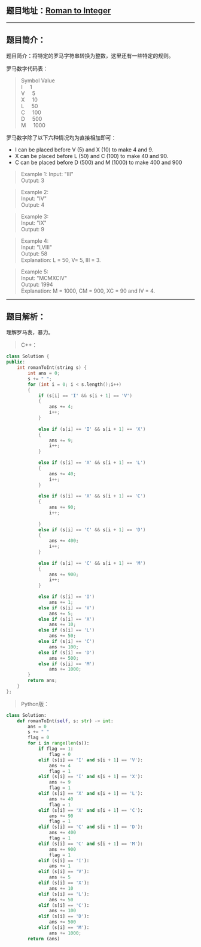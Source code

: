 ## 题目地址：[Roman to Integer](https://leetcode.com/problems/roman-to-integer/)
---
## 题目简介：
题目简介：将特定的罗马字符串转换为整数，这里还有一些特定的规则。

罗马数字代码表：
> Symbol       Value  
> I &nbsp;&nbsp;&nbsp;            1  
> V &nbsp;&nbsp;&nbsp;            5  
> X &nbsp;&nbsp;&nbsp;            10  
> L &nbsp;&nbsp;&nbsp;            50  
> C &nbsp;&nbsp;&nbsp;            100  
> D &nbsp;&nbsp;&nbsp;            500   
> M &nbsp;&nbsp;&nbsp;            1000 

罗马数字除了以下六种情况均为直接相加即可：  

+ I can be placed before V (5) and X (10) to make 4 and 9.   
+ X can be placed before L (50) and C (100) to make 40 and 90.   
+ C can be placed before D (500) and M (1000) to make 400 and 900  

> Example 1:
> Input: "III"  
> Output: 3  

> Example 2:   
> Input: "IV"  
> Output: 4  

> Example 3:  
> Input: "IX"  
> Output: 9  

> Example 4:  
> Input: "LVIII"  
> Output: 58    
> Explanation: L = 50, V= 5, III = 3.  

> Example 5:  
> Input: "MCMXCIV"  
> Output: 1994  
> Explanation: M = 1000, CM = 900, XC = 90 and IV = 4.  

---
## 题目解析：  
理解罗马表，暴力。
> C++：

```c++
class Solution {
public:
    int romanToInt(string s) {
        int ans = 0;
        s += " ";
        for (int i = 0; i < s.length();i++)
        {
            if (s[i] == 'I' && s[i + 1] == 'V')
            {
                ans += 4;
                i++;
            }
                
            else if (s[i] == 'I' && s[i + 1] == 'X')
            {
                ans += 9;
                i++;
            }
                
            else if (s[i] == 'X' && s[i + 1] == 'L')
            {
                ans += 40;
                i++;
            }
                
            else if (s[i] == 'X' && s[i + 1] == 'C')
            {
                ans += 90;
                i++;
                
            }
            else if (s[i] == 'C' && s[i + 1] == 'D')
            {
                ans += 400;
                i++;
            }
                
            else if (s[i] == 'C' && s[i + 1] == 'M')
            {
                ans += 900;
                i++;
            }
                
            else if (s[i] == 'I')
                ans += 1;
            else if (s[i] == 'V')
                ans += 5;
            else if (s[i] == 'X')
                ans += 10;
            else if (s[i] == 'L')
                ans += 50;
            else if (s[i] == 'C')
                ans += 100;
            else if (s[i] == 'D')
                ans += 500;
            else if (s[i] == 'M')
                ans += 1000;
        }
        return ans;
    }
};
```
> Python版：

```python
class Solution:
    def romanToInt(self, s: str) -> int:
        ans = 0
        s += " "
        flag = 0
        for i in range(len(s)):
            if flag == 1:
                flag = 0
            elif (s[i] == 'I' and s[i + 1] == 'V'):
                ans += 4
                flag = 1
            elif (s[i] == 'I' and s[i + 1] == 'X'):
                ans += 9
                flag = 1
            elif (s[i] == 'X' and s[i + 1] == 'L'):
                ans += 40
                flag = 1
            elif (s[i] == 'X' and s[i + 1] == 'C'):
                ans += 90
                flag = 1
            elif (s[i] == 'C' and s[i + 1] == 'D'):
                ans += 400
                flag = 1
            elif (s[i] == 'C' and s[i + 1] == 'M'):
                ans += 900
                flag = 1
            elif (s[i] == 'I'):
                ans += 1
            elif (s[i] == 'V'):
                ans += 5
            elif (s[i] == 'X'):
                ans += 10
            elif (s[i] == 'L'):
                ans += 50
            elif (s[i] == 'C'):
                ans += 100
            elif (s[i] == 'D'):
                ans += 500
            elif (s[i] == 'M'):
                ans += 1000;
        return (ans)
```
